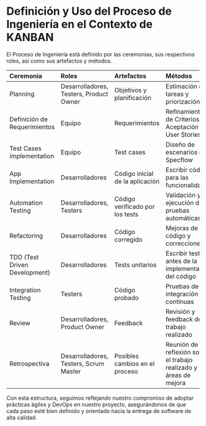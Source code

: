 # Definición y Uso del Proceso de Ingeniería en el Contexto de KANBAN

El Proceso de Ingeniería está definido por las ceremonias, sus respectivos roles, así como sus artefactos y métodos.

| Ceremonia                 | Roles                           | Artefactos                       | Métodos                                                             |
| :------------------------ | :----------------------------- | :------------------------------ | :------------------------------------------------------------------ |
| Planning                  | Desarrolladores, Testers, Product Owner | Objetivos y planificación       | Estimación de tareas y priorización                                 |
| Definición de Requerimientos | Equipo                     | Requerimientos                  | Refinamiento de Criterios de Aceptación y User Stories                    |
| Test Cases implementation | Equipo                        | Test cases                       | Diseño de escenarios con Specflow                                   |
| App Implementation        | Desarrolladores                | Código inicial de la aplicación | Escribir código para las funcionalidades                            |
| Automation Testing        | Desarrolladores, Testers                        | Código verificado por los tests  | Validación y ejecución de pruebas automáticas                       |
| Refactoring               | Desarrolladores                | Código corregido                | Mejoras de código y correcciones                                    |
| TDD (Test Driven Development) | Desarrolladores    | Tests unitarios                 | Escribir tests antes de la implementación del código                 |
| Integration Testing       | Testers                        | Código probado                  | Pruebas de integración continuas                                    |
| Review                    | Desarrolladores, Product Owner                         | Feedback                        | Revisión y feedback del trabajo realizado                           |
| Retrospectiva             | Desarrolladores, Testers, Scrum Master | Posibles cambios en el proceso | Reunión de reflexión sobre el trabajo realizado y áreas de mejora    |

Con esta estructura, seguimos reflejando nuestro compromiso de adoptar prácticas ágiles y DevOps en nuestro proyecto, asegurándonos de que cada paso esté bien definido y orientado hacia la entrega de software de alta calidad.
